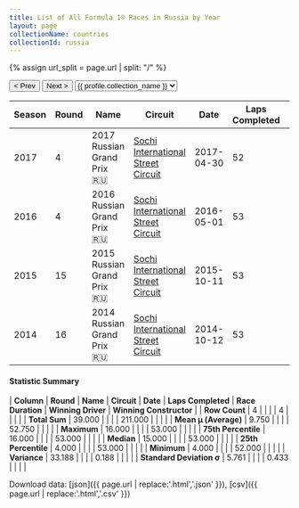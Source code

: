 ```yaml
---
title: List of All Formula 1® Races in Russia by Year
layout: page
collectionName: countries
collectionId: russia
---
```


{% assign url_split = page.url | split: "/" %}
<div id="collection-navigation">
<button onclick="selector.options[selector.selectedIndex-1].value && (window.location = selector.options[selector.selectedIndex-1].value);">&lt; Prev</button>
<button onclick="selector.options[selector.selectedIndex+1].value && (window.location = selector.options[selector.selectedIndex+1].value);">Next &gt;</button>
<select id="selector" onchange="this.options[this.selectedIndex].value && (window.location = this.options[this.selectedIndex].value);">
  {% for collectionId in site.data[page.collectionName].refs %}
    {% if collectionId == page.collectionId %}
      {% assign selected = "selected" %}
    {% else %}
      {% assign selected = "" %}
    {% endif %}
    {% assign profile = site.data[page.collectionName][collectionId].profile %}
    <option value="/f1/{{ page.collectionName }}/{{ collectionId }}/{{ url_split[4] }}" {{ selected }}>{{ profile.collection_name }}</option>
  {% endfor %}
</select>
</div>

| Season | Round | Name | Circuit | Date | Laps Completed | Race Duration | Winning Driver | Winning Constructor |
|--|--|--|--|--|--|--|--|--|
| 2017 | 4 | 2017 Russian Grand Prix 🇷🇺 | [Sochi International Street Circuit](/f1/circuits/sochi) | 2017-04-30 | 52 | 1:28:08.743 | [Valtteri Bottas 🇫🇮](/f1/drivers/bottas) | Mercedes 🇩🇪 |
| 2016 | 4 | 2016 Russian Grand Prix 🇷🇺 | [Sochi International Street Circuit](/f1/circuits/sochi) | 2016-05-01 | 53 | 1:32:41.997 | [Nico Rosberg 🇩🇪](/f1/drivers/rosberg) | Mercedes 🇩🇪 |
| 2015 | 15 | 2015 Russian Grand Prix 🇷🇺 | [Sochi International Street Circuit](/f1/circuits/sochi) | 2015-10-11 | 53 | 1:37:11.024 | [Lewis Hamilton 🇬🇧](/f1/drivers/hamilton) | Mercedes 🇩🇪 |
| 2014 | 16 | 2014 Russian Grand Prix 🇷🇺 | [Sochi International Street Circuit](/f1/circuits/sochi) | 2014-10-12 | 53 | 1:31:50.744 | [Lewis Hamilton 🇬🇧](/f1/drivers/hamilton) | Mercedes 🇩🇪 |

#### Statistic Summary

| **Column** | **Round** | **Name** | **Circuit** | **Date** | **Laps Completed** | **Race Duration** | **Winning Driver** | **Winning Constructor** |
| **Row Count** | 4 |  |  |  | 4 |  |  |  |
| **Total Sum** | 39.000 |  |  |  | 211.000 |  |  |  |
| **Mean μ (Average)** | 9.750 |  |  |  | 52.750 |  |  |  |
| **Maximum** | 16.000 |  |  |  | 53.000 |  |  |  |
| **75th Percentile** | 16.000 |  |  |  | 53.000 |  |  |  |
| **Median** | 15.000 |  |  |  | 53.000 |  |  |  |
| **25th Percentile** | 4.000 |  |  |  | 53.000 |  |  |  |
| **Minimum** | 4.000 |  |  |  | 52.000 |  |  |  |
| **Variance** | 33.188 |  |  |  | 0.188 |  |  |  |
| **Standard Deviation σ** | 5.761 |  |  |  | 0.433 |  |  |  |

Download data: [json]({{ page.url | replace:'.html','.json' }}), [csv]({{ page.url | replace:'.html','.csv' }})
